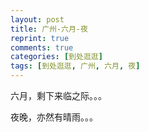 ```yaml
---
layout: post
title: 广州-六月-夜
reprint: true
comments: true
categories: [到处逛逛]
tags: [到处逛逛, 广州, 六月, 夜]
---
```


六月，剩下来临之际。。。

夜晚，亦然有晴雨。。。

<script>
    photos=[
        ["http://of74i8aex.bkt.clouddn.com/images/20170513/DSC05977.jpg", "夜", "75%"],
        ["http://of74i8aex.bkt.clouddn.com/images/20170513/DSC05984.jpg", "夜", "75%"],
        ["http://of74i8aex.bkt.clouddn.com/images/20170513/DSC05988.jpg", "夜", "75%"],
        ["http://of74i8aex.bkt.clouddn.com/images/20170513/DSC05990.jpg", "夜", "75%"],
        ["http://of74i8aex.bkt.clouddn.com/images/20170513/DSC05993.jpg", "夜", "75%"],
        ["http://of74i8aex.bkt.clouddn.com/images/20170513/DSC05997.jpg", "夜", "75%"],
        ["http://of74i8aex.bkt.clouddn.com/images/20170513/DSC06002.jpg", "夜", "75%"],
        ["http://of74i8aex.bkt.clouddn.com/images/20170513/DSC06003.jpg", "夜", "75%"],
        ["http://of74i8aex.bkt.clouddn.com/images/20170513/DSC06004.jpg", "夜", "75%"],
        ["http://of74i8aex.bkt.clouddn.com/images/20170550/DSC06152.jpg", "夜", "75%"],
        ["http://of74i8aex.bkt.clouddn.com/images/20170550/DSC06154.jpg", "夜", "75%"],
        ["http://of74i8aex.bkt.clouddn.com/images/20170550/DSC06161.jpg", "夜", "75%"],
        ["http://of74i8aex.bkt.clouddn.com/images/20170550/DSC06165.jpg", "夜", "75%"],
        ["http://of74i8aex.bkt.clouddn.com/images/20170550/DSC06166.jpg", "夜", "75%"],
        ["http://of74i8aex.bkt.clouddn.com/images/20170603/DSC06167.jpg", "夜", "75%"],
        ["http://of74i8aex.bkt.clouddn.com/images/20170604/DSC06176.jpg", "夜", "75%"],
        ["http://of74i8aex.bkt.clouddn.com/images/20170604/DSC06180.jpg", "夜", "75%"],
        ["http://of74i8aex.bkt.clouddn.com/images/20170604/DSC06181.jpg", "夜", "75%"],
        ["http://of74i8aex.bkt.clouddn.com/images/20170604/DSC06192.jpg", "夜", "75%"],
        ["http://of74i8aex.bkt.clouddn.com/images/20170604/DSC06198.jpg", "夜", "75%"],
        ["http://of74i8aex.bkt.clouddn.com/images/20170604/DSC06200.jpg", "夜", "75%"],
        ["http://of74i8aex.bkt.clouddn.com/images/20170604/DSC06201.jpg", "夜", "75%"],
        ["http://of74i8aex.bkt.clouddn.com/images/20170604/DSC06204.jpg", "夜", "75%"],
        ["http://of74i8aex.bkt.clouddn.com/images/20170604/DSC06206.jpg", "夜", "75%"],
        ["http://of74i8aex.bkt.clouddn.com/images/20170604/DSC06207.jpg", "夜", "75%"],
        ["http://of74i8aex.bkt.clouddn.com/images/20170604/DSC06218.jpg", "夜", "75%"],
        ["http://of74i8aex.bkt.clouddn.com/images/20170604/DSC06221.jpg", "夜", "75%"],
        ["http://of74i8aex.bkt.clouddn.com/images/20170604/DSC06222.jpg", "夜", "75%"],
        ["http://of74i8aex.bkt.clouddn.com/images/20170604/DSC06224.jpg", "夜", "75%"],
        ["http://of74i8aex.bkt.clouddn.com/images/20170605/DSC06228.jpg", "夜", "75%"],
        ["http://of74i8aex.bkt.clouddn.com/images/20170605/DSC06229.jpg", "夜", "75%"],
        ["http://of74i8aex.bkt.clouddn.com/images/20170605/DSC06230.jpg", "夜", "75%"],
        ["http://of74i8aex.bkt.clouddn.com/images/20170605/DSC06231.jpg", "夜", "75%"],
        ["http://of74i8aex.bkt.clouddn.com/images/20170605/DSC06236.jpg", "夜", "75%"],
        ["http://of74i8aex.bkt.clouddn.com/images/20170605/DSC06238.jpg", "夜", "75%"],
        ["http://of74i8aex.bkt.clouddn.com/images/20170605/DSC06248.jpg", "夜", "75%"],
        ["http://of74i8aex.bkt.clouddn.com/images/20170605/DSC06251.jpg", "夜", "75%"],
        ["http://of74i8aex.bkt.clouddn.com/images/20170605/DSC06252.jpg", "夜", "75%"],
        ["http://of74i8aex.bkt.clouddn.com/images/20170605/DSC06253.jpg", "夜", "75%"],
        ["http://of74i8aex.bkt.clouddn.com/images/20170605/DSC06254.jpg", "夜", "75%"],
        ["http://of74i8aex.bkt.clouddn.com/images/20170611/DSC06256.jpg", "夜", "75%"],
        ["http://of74i8aex.bkt.clouddn.com/images/20170616/DSC06268.jpg", "夜", "75%"],
        ["http://of74i8aex.bkt.clouddn.com/images/20170616/DSC06270.jpg", "夜", "75%"],
        ["http://of74i8aex.bkt.clouddn.com/images/20170616/DSC06284.jpg", "夜", "75%"],
        ["http://of74i8aex.bkt.clouddn.com/images/20170616/DSC06304.jpg", "夜", "75%"],
        ["http://of74i8aex.bkt.clouddn.com/images/20170616/DSC06318.jpg", "夜", "75%"],
        ["http://of74i8aex.bkt.clouddn.com/images/20170616/DSC06325.jpg", "夜", "75%"],
        ["http://of74i8aex.bkt.clouddn.com/images/20170616/DSC06333.jpg", "夜", "75%"],
        ["http://of74i8aex.bkt.clouddn.com/images/20170618/DSC06392.jpg", "夜", "75%"]
    ];
    for (var i=0; i<photos.length; i++)
    {
        document.write("<figure><a href=" + photos[i][0] + " target=_blank>")
        document.write("<img src=" + photos[i][0] + " alt=" + photos[i][1] + " width=" + photos[i][2] + ">")
        document.write("</a></figure>")
        if (photos[i].length > 3)
            document.write(photos[i][3] + "<br><br>")
        else
            document.write(photos[i][1] + "<br><br>")
    }
</script>
